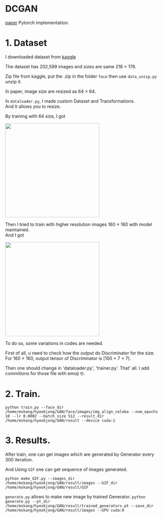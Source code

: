 # DCGAN  
[paper](https://arxiv.org/pdf/1511.06434.pdf)
Pytorch implementation.

# 1. Dataset  
I downloaded dataset from [kaggle](https://www.kaggle.com/datasets/jessicali9530/celeba-dataset)  

The dataset has 202,599 images and sizes are same 218 × 178.

Zip file from kaggle, put the .zip in the folder `face` then use `data_unzip.py` unzip it.  

In paper, image size are resized as 64 × 64.

In `dataloader.py`, I made custom Dataset and Transformations.  
And It allows you to resize.  

By training with 64 size, I got  

<img src='https://velog.velcdn.com/images/jj770206/post/8440b4a0-20fa-4bc4-83c5-56e879246a8f/11th.gif'  style="width: 300px; height: auto;">   

Then I tried to train with higher resolution images 160 × 160 with model maintained.  
And I got  

<img src=''  style="width: 300px; height: auto;">

To do so, some variations in codes are needed.  

First of all, u need to check how the output do Discriminator for the size.  
For 160 × 160, output tensor of Discriminator is [100 × 7 × 7].  

Then one should change in 'dataloader.py', 'trainer.py'.  That' all.
I add commitions for those file with emoji 🤓.

# 2. Train.  
`python train.py --face_dir /home/mskang/hyeokjong/GAN/face/images/img_align_celeba --num_epochs 10 --lr 0.0002 --batch_size 512 --result_dir /home/mskang/hyeokjong/GAN/result --device cuda:1`

# 3. Results.  

After train, one can get images which are generated by Generator every 300 iteration.  

And Using `GIF` one can get sequence of images generated. 

`python make_GIF.py --images_dir /home/mskang/hyeokjong/GAN/result/images --GIF_dir /home/mskang/hyeokjong/GAN/result/GIF`

`generate.py` allows to make new image by trained Generator.
`python generate.py --pt_dir /home/mskang/hyeokjong/GAN/result/trained_generators.pt --save_dir /home/mskang/hyeokjong/GAN/result/images --GPU cuda:0`
